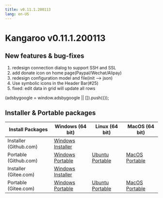 ```yaml
---
title: v0.11.1.200113
lang: en-US
---
```


# Kangaroo v0.11.1.200113

## New features & bug-fixes
1. redesign connection dialog to support SSH and SSL
2. add donate icon on home page(Paypal/Wechat/Alipay)
3. redesign configuration model and file(init --> json)
4. Use symbolic icons in the Header Bar(#25)
5. fixed: edit data in grid will update all rows


<div>
    <ins class="adsbygoogle"
        style="display:block; text-align:center;"
        data-ad-layout="in-article"
        data-ad-format="fluid"
        data-ad-client="ca-pub-3975819313740938"
        data-ad-slot="6760827895"></ins>
    <script2 type="text/javascript">
        (adsbygoogle = window.adsbygoogle || []).push({});
    </script2>
</div>


## Installer & Portable packages <Badge text="link expired" type="warning"/>

| Install Packages              | Windows (64 bit)  | Linux (64 bit)    | MacOS (64 bit)    |
|-------------------------------|-------------------|-------------------|-------------------|
| Installer (Github.com) | [Windows Installer](https://github.com/dbkangaroo/kangaroo/releases/download/v0.11.1.200113/Kangaroo_0.11.1.200113_win64.exe) | | |
| Portable (Github.com)  | [Windows Portable](https://github.com/dbkangaroo/kangaroo/releases/download/v0.11.1.200113/Kangaroo_0.11.1.200113_win64.7z) | [Ubuntu Portable](https://github.com/dbkangaroo/kangaroo/releases/download/v0.11.1.200113/Kangaroo_0.11.1.200113_ubuntu.zip) | [MacOS Portable](https://github.com/dbkangaroo/kangaroo/releases/download/v0.11.1.200113/Kangaroo_0.11.1.200113_macos.zip) |
| Installer (Gitee.com) | [Windows Installer](https://gitee.com/dbkangaroo/kangaroo/attach_files/326642/download) | | |
| Portable (Gitee.com)  | [Windows Portable](https://gitee.com/dbkangaroo/kangaroo/attach_files/326643/download) | [Ubuntu Portable](https://gitee.com/dbkangaroo/kangaroo/attach_files/326641/download) | [MacOS Portable](https://gitee.com/dbkangaroo/kangaroo/attach_files/326644/download) |